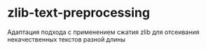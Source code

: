 # zlib-text-preprocessing
 Адаптация подхода с применением сжатия zlib для отсеивания некачественных текстов разной длины
